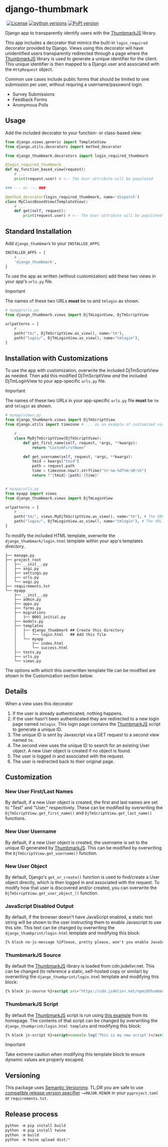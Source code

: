 # django-thumbmark
&nbsp;[![License](https://img.shields.io/pypi/l/django-thumbmark.svg?label=License)](https://pypi.python.org/pypi/django-thumbmark)&nbsp;[![python versions](https://img.shields.io/pypi/pyversions/django-thumbmark.svg?label=python%20versions)](https://pypi.python.org/pypi/django-thumbmark)&nbsp;[![PyPI version](https://img.shields.io/pypi/v/django-thumbmark.svg?label=PyPI%20version)](https://pypi.python.org/pypi/django-thumbmark)

Django app to transparently identify users with the [ThumbmarkJS](https://github.com/thumbmarkjs/thumbmarkjs) library.

This app includes a decorator that mimics the built-in ```login_required``` decorator provided by Django.  Views using this decorator will have unidentified users transparently redirected through a page where the [ThumbmarkJS](https://github.com/thumbmarkjs/thumbmarkjs) library is used to generate a unique identifier for the client.  This unique identifier is then mapped to a Django user and associated with the ```HttpRequest``` object.

Common use cases include public forms that should be limited to one submission per user, without requring a username/password login.
* Survey Submissions
* Feedback Forms
* Anonymous Polls

## Usage

Add the included decorator to your function- or class-based view:

```python
from django.views.generic import TemplateView
from django.utils.decorators import method_decorator

from django_thumbmark.decorators import login_required_thumbmark

@login_required_thumbmark
def my_function_based_view(request):
    # ...
    print(request.user) # <-- The User attribute will be populated

### --- or --- ###

@method_decorator(login_required_thumbmark, name='dispatch')
class MyClassBasedView(TemplateView):
    # ...
    def get(self, request):
        print(request.user) # <-- The User attribute will be populated
```

## Standard Installation

Add `django_thumbmark` to your `INSTALLED_APPS`:

```python
INSTALLED_APPS = [
    # ...
    'django_thumbmark',
]
```

To use the app as written (without customization) add these two views in your app's ```urls.py``` file.

> [!IMPORTANT]
> The names of these two URLs __must__ be ```tm``` and ```tmlogin``` as shown.

```python
# myapp/urls.py
from django_thumbmark.views import DjTmLoginView, DjTmScriptView

urlpatterns = [
    # ...
    path("tm/", DjTmScriptView.as_view(), name="tm"),
    path("login/", DjTmLoginView.as_view(), name="tmlogin"),
]
```

## Installation with Customizations

To use the app with customization, overwrite the included DjTmScriptView as needed.  Then add this modified DjTmScriptView *and* the included DjTmLoginView to your app-specific ```urls.py``` file.

> [!IMPORTANT]
> The names of these two URLs in your app-specific ```urls.py``` file __must__ be ```tm``` and ```tmlogin``` as shown.

```python
# myapp/views.py
from django_thumbmark.views import DjTmScriptView
from django.utils import timezone # ... as an example of customized usage

    # ...
    class MyDjTmScriptView(DjTmScriptView):
        def get_first_name(self, request, *args, **kwargs):
            return "CustomFirstName"

        def get_username(self, request, *args, **kwargs):
            tmid = kwargs["tmid"]
            path = request.path
            time = timezone.now().strftime("%Y-%m-%dT%H:%M:%S")
            return f"{tmid}-{path}-{time}"


# myapp/urls.py
from myapp import views
from django_thumbmark.views import DjTmLoginView

urlpatterns = [
    # ...
    path("tm/", views.MyDjTmScriptView.as_view(), name="tm"), # The URL name is "tm"
    path("login/", DjTmLoginView.as_view(), name="tmlogin"), # The URL name is "tmlogin"
]
```

To modify the included HTML template, overwrite the ```django_thumbmark/login.html``` template within your app's templates directory.

```.
├── manage.py
├── project_root
│   ├── __init__.py
│   ├── asgi.py
│   ├── settings.py
│   ├── urls.py
│   └── wsgi.py
├── requirements.txt
└── myapp
    ├── __init__.py
    ├── admin.py
    ├── apps.py
    ├── forms.py
    ├── migrations
    │   ├── 0001_initial.py
    ├── models.py
    ├── templates
    │   ├── django_thumbmark ## Create this directory
    │   │   └── login.html   ## Add this file
    │   └── myapp
    │       ├── index.html
    │       └── success.html
    ├── tests.py
    ├── urls.py
    └── views.py
```

The options with which this overwritten template file can be modified are shown in the Customization section below.

## Details

When a view uses this decorator
1) If the user is already authenticated, nothing happens.
2) If the user hasn't been authenticated they are redirected to a new login page named ```tmlogin```.  This login page contains the [ThumbmarkJS](https://github.com/thumbmarkjs/thumbmarkjs) script to generate a unique ID.
3) The unique ID is sent by Javascript via a GET request to a second view named ```tm```.
4) The second view uses the unique ID to search for an existing User object.  A new User object is created if no object is found.
5) The user is logged in and associated with the request.
6) The user is redirected back to their original page.


## Customization

### New User First/Last Names

By default, if a new User object is created, the first and last names are set to "Test" and "User," respectively.  These can be modified by overwriting the ```DjTmScriptView.get_first_name()``` and ```DjTmScriptView.get_last_name()``` functions.

### New User Username

By default, if a new User object is created, the username is set to the unique ID generated by [ThumbmarkJS](https://github.com/thumbmarkjs/thumbmarkjs).  This can be modified by overwriting the ```DjTmScriptView.get_username()``` function.

### New User Object

By default, Django's ```get_or_create()``` function is used to find/create a User object directly, which is then logged in and associated with the request.  To modify how that user is discovered and/or created, you can overwrite the ```DjTmScriptView.get_user_object_()``` function.

### JavaScript Disabled Output

By default, if the browser doesn't have JavaScript enabled, a static text string will be shown to the user instructing them to enable Javascript to use this site.  This text can be changed by overwriting the ```django_thumbprint/login.html``` template and modifying this block:

```html
{% block no-js-message %}Please, pretty please, won't you enable JavaScript?{% endblock %}
```

### ThumbmarkJS Source

By default the [ThumbmarkJS](https://github.com/thumbmarkjs/thumbmarkjs) library is loaded from cdn.jsdelivr.net.  This can be changed (to reference a static, self-hosted copy or similar) by overwriting the ```django_thumbprint/login.html``` template and modifying this block:

```html
{% block js-source %}<script src="https://cdn.jsdelivr.net/npm/@thumbmarkjs/thumbmarkjs/dist/thumbmark.umd.js"></script>{% endblock %}
```

### ThumbmarkJS Script

By default the [ThumbmarkJS](https://github.com/thumbmarkjs/thumbmarkjs) script is run using [this example](https://github.com/thumbmarkjs/thumbmarkjs?tab=readme-ov-file#and-on-the-web-page) from its homepage.  The contents of that script can be changed by overwriting the ```django_thumbprint/login.html template``` and modifying this block:

```html
{% block js-script %}<script>console.log('This is my new script')</script>{% endblock %}
```

> [!IMPORTANT]
> Take extreme caution when modifying this template block to ensure dynamic values are properly escaped.

## Versioning

This package uses [Semantic Versioning](https://semver.org/spec/v2.0.0.html).
TL;DR you are safe to use [compatible release version specifier](https://packaging.python.org/en/latest/specifications/version-specifiers/#compatible-release) `~=MAJOR.MINOR` in your `pyproject.toml` or `requirements.txt`.

## Release process

```python
python -m pip install build
python -m pip install twine
python -m build
python -m twine upload dist/*
```
